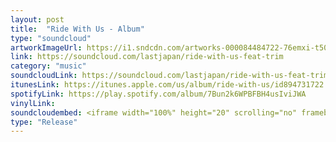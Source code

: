 ```yaml
---
layout: post
title:  "Ride With Us - Album"
type: "soundcloud"
artworkImageUrl: https://i1.sndcdn.com/artworks-000084484722-76emxi-t500x500.jpg
link: https://soundcloud.com/lastjapan/ride-with-us-feat-trim
category: "music"
soundcloudLink: https://soundcloud.com/lastjapan/ride-with-us-feat-trim
itunesLink: https://itunes.apple.com/us/album/ride-with-us/id894731722 
spotifyLink: https://play.spotify.com/album/7Bun2k6WPBFBH4usIviJWA
vinylLink: 
soundcloudembed: <iframe width="100%" height="20" scrolling="no" frameborder="no" src="https://w.soundcloud.com/player/?url=https%3A//api.soundcloud.com/tracks/137557789%3Fsecret_token%3Ds-KVj7d&color=%23ff5500&auto_play=true&hide_related=false&show_comments=true&show_user=true&show_reposts=false&show_teaser=true"></iframe>
type: "Release"
---
```

